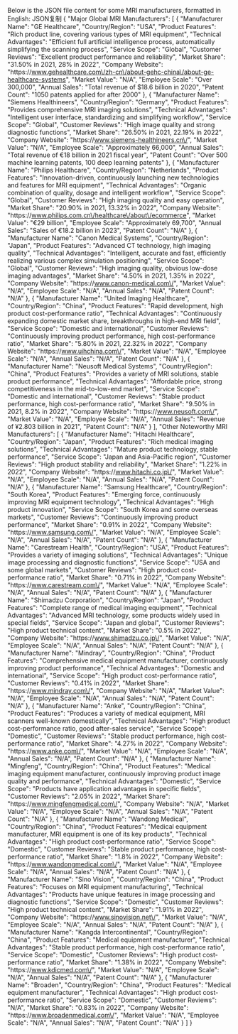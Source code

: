 Below is the JSON file content for some MRI manufacturers, formatted in English:
JSON复制
{
  "Major Global MRI Manufacturers": [
    {
      "Manufacturer Name": "GE Healthcare",
      "Country/Region": "USA",
      "Product Features": "Rich product line, covering various types of MRI equipment",
      "Technical Advantages": "Efficient full artificial intelligence process, automatically simplifying the scanning process",
      "Service Scope": "Global",
      "Customer Reviews": "Excellent product performance and reliability",
      "Market Share": "31.50% in 2021, 28% in 2022",
      "Company Website": "https:\/\/www.gehealthcare.com\/zh-cn\/about-gehc-china\/about-ge-healthcare-systems",
      "Market Value": "N\/A",
      "Employee Scale": "Over 300,000",
      "Annual Sales": "Total revenue of $18.6 billion in 2020",
      "Patent Count": "1050 patents applied for after 2000"
    },
    {
      "Manufacturer Name": "Siemens Healthineers",
      "Country/Region": "Germany",
      "Product Features": "Provides comprehensive MRI imaging solutions",
      "Technical Advantages": "Intelligent user interface, standardizing and simplifying workflow",
      "Service Scope": "Global",
      "Customer Reviews": "High image quality and strong diagnostic functions",
      "Market Share": "26.50% in 2021, 22.19% in 2022",
      "Company Website": "https:\/\/www.siemens-healthineers.cn\/",
      "Market Value": "N\/A",
      "Employee Scale": "Approximately 66,000",
      "Annual Sales": "Total revenue of €18 billion in 2021 fiscal year",
      "Patent Count": "Over 500 machine learning patents, 100 deep learning patents"
    },
    {
      "Manufacturer Name": "Philips Healthcare",
      "Country/Region": "Netherlands",
      "Product Features": "Innovation-driven, continuously launching new technologies and features for MRI equipment",
      "Technical Advantages": "Organic combination of quality, dosage and intelligent workflow",
      "Service Scope": "Global",
      "Customer Reviews": "High imaging quality and easy operation",
      "Market Share": "20.90% in 2021, 13.32% in 2022",
      "Company Website": "https:\/\/www.philips.com.cn\/healthcare\/about\/ecommerce",
      "Market Value": "€29 billion",
      "Employee Scale": "Approximately 69,700",
      "Annual Sales": "Sales of €18.2 billion in 2023",
      "Patent Count": "N\/A"
    },
    {
      "Manufacturer Name": "Canon Medical Systems",
      "Country/Region": "Japan",
      "Product Features": "Advanced CT technology, high imaging quality",
      "Technical Advantages": "Intelligent, accurate and fast, efficiently realizing various complex simulation positioning",
      "Service Scope": "Global",
      "Customer Reviews": "High imaging quality, obvious low-dose imaging advantages",
      "Market Share": "4.50% in 2021, 1.35% in 2022",
      "Company Website": "https:\/\/www.canon-medical.com\/",
      "Market Value": "N\/A",
      "Employee Scale": "N\/A",
      "Annual Sales": "N\/A",
      "Patent Count": "N\/A"
    },
    {
      "Manufacturer Name": "United Imaging Healthcare",
      "Country/Region": "China",
      "Product Features": "Rapid development, high product cost-performance ratio",
      "Technical Advantages": "Continuously expanding domestic market share, breakthroughs in high-end MRI field",
      "Service Scope": "Domestic and international",
      "Customer Reviews": "Continuously improving product performance, high cost-performance ratio",
      "Market Share": "5.80% in 2021, 22.32% in 2022",
      "Company Website": "https:\/\/www.uihchina.com\/",
      "Market Value": "N\/A",
      "Employee Scale": "N\/A",
      "Annual Sales": "N\/A",
      "Patent Count": "N\/A"
    },
    {
      "Manufacturer Name": "Neusoft Medical Systems",
      "Country/Region": "China",
      "Product Features": "Provides a variety of MRI solutions, stable product performance",
      "Technical Advantages": "Affordable price, strong competitiveness in the mid-to-low-end market",
      "Service Scope": "Domestic and international",
      "Customer Reviews": "Stable product performance, high cost-performance ratio",
      "Market Share": "9.50% in 2021, 8.2% in 2022",
      "Company Website": "https:\/\/www.neusoft.com\/",
      "Market Value": "N\/A",
      "Employee Scale": "N\/A",
      "Annual Sales": "Revenue of ¥2.803 billion in 2021",
      "Patent Count": "N\/A"
    }
  ],
  "Other Noteworthy MRI Manufacturers": [
    {
      "Manufacturer Name": "Hitachi Healthcare",
      "Country/Region": "Japan",
      "Product Features": "Rich medical imaging solutions",
      "Technical Advantages": "Mature product technology, stable performance",
      "Service Scope": "Japan and Asia-Pacific region",
      "Customer Reviews": "High product stability and reliability",
      "Market Share": "1.22% in 2022",
      "Company Website": "https:\/\/www.hitachi.co.jp\/",
      "Market Value": "N\/A",
      "Employee Scale": "N\/A",
      "Annual Sales": "N\/A",
      "Patent Count": "N\/A"
    },
    {
      "Manufacturer Name": "Samsung Healthcare",
      "Country/Region": "South Korea",
      "Product Features": "Emerging force, continuously improving MRI equipment technology",
      "Technical Advantages": "High product innovation",
      "Service Scope": "South Korea and some overseas markets",
      "Customer Reviews": "Continuously improving product performance",
      "Market Share": "0.91% in 2022",
      "Company Website": "https:\/\/www.samsung.com\/",
      "Market Value": "N\/A",
      "Employee Scale": "N\/A",
      "Annual Sales": "N\/A",
      "Patent Count": "N\/A"
    },
    {
      "Manufacturer Name": "Carestream Health",
      "Country/Region": "USA",
      "Product Features": "Provides a variety of imaging solutions",
      "Technical Advantages": "Unique image processing and diagnostic functions",
      "Service Scope": "USA and some global markets",
      "Customer Reviews": "High product cost-performance ratio",
      "Market Share": "0.71% in 2022",
      "Company Website": "https:\/\/www.carestream.com\/",
      "Market Value": "N\/A",
      "Employee Scale": "N\/A",
      "Annual Sales": "N\/A",
      "Patent Count": "N\/A"
    },
    {
      "Manufacturer Name": "Shimadzu Corporation",
      "Country/Region": "Japan",
      "Product Features": "Complete range of medical imaging equipment",
      "Technical Advantages": "Advanced MRI technology, some products widely used in special fields",
      "Service Scope": "Japan and global",
      "Customer Reviews": "High product technical content",
      "Market Share": "0.5% in 2022",
      "Company Website": "https:\/\/www.shimadzu.co.jp\/",
      "Market Value": "N\/A",
      "Employee Scale": "N\/A",
      "Annual Sales": "N\/A",
      "Patent Count": "N\/A"
    },
    {
      "Manufacturer Name": "Mindray",
      "Country/Region": "China",
      "Product Features": "Comprehensive medical equipment manufacturer, continuously improving product performance",
      "Technical Advantages": "Domestic and international",
      "Service Scope": "High product cost-performance ratio",
      "Customer Reviews": "0.41% in 2022",
      "Market Share": "https:\/\/www.mindray.com\/",
      "Company Website": "N\/A",
      "Market Value": "N\/A",
      "Employee Scale": "N\/A",
      "Annual Sales": "N\/A",
      "Patent Count": "N\/A"
    },
    {
      "Manufacturer Name": "Anke",
      "Country/Region": "China",
      "Product Features": "Produces a variety of medical equipment, MRI scanners well-known domestically",
      "Technical Advantages": "High product cost-performance ratio, good after-sales service",
      "Service Scope": "Domestic",
      "Customer Reviews": "Stable product performance, high cost-performance ratio",
      "Market Share": "4.27% in 2022",
      "Company Website": "https:\/\/www.anke.com\/",
      "Market Value": "N\/A",
      "Employee Scale": "N\/A",
      "Annual Sales": "N\/A",
      "Patent Count": "N\/A"
    },
    {
      "Manufacturer Name": "Mingfeng",
      "Country/Region": "China",
      "Product Features": "Medical imaging equipment manufacturer, continuously improving product image quality and performance",
      "Technical Advantages": "Domestic",
      "Service Scope": "Products have application advantages in specific fields",
      "Customer Reviews": "2.05% in 2022",
      "Market Share": "https:\/\/www.mingfengmedical.com\/",
      "Company Website": "N\/A",
      "Market Value": "N\/A",
      "Employee Scale": "N\/A",
      "Annual Sales": "N\/A",
      "Patent Count": "N\/A"
    },
    {
      "Manufacturer Name": "Wandong Medical",
      "Country/Region": "China",
      "Product Features": "Medical equipment manufacturer, MRI equipment is one of its key products",
      "Technical Advantages": "High product cost-performance ratio",
      "Service Scope": "Domestic",
      "Customer Reviews": "Stable product performance, high cost-performance ratio",
      "Market Share": "1.8% in 2022",
      "Company Website": "https:\/\/www.wandongmedical.com\/",
      "Market Value": "N\/A",
      "Employee Scale": "N\/A",
      "Annual Sales": "N\/A",
      "Patent Count": "N\/A"
    },
    {
      "Manufacturer Name": "Sino Vision",
      "Country/Region": "China",
      "Product Features": "Focuses on MRI equipment manufacturing",
      "Technical Advantages": "Products have unique features in image processing and diagnostic functions",
      "Service Scope": "Domestic",
      "Customer Reviews": "High product technical content",
      "Market Share": "1.91% in 2022",
      "Company Website": "https:\/\/www.sinovision.net\/",
      "Market Value": "N\/A",
      "Employee Scale": "N\/A",
      "Annual Sales": "N\/A",
      "Patent Count": "N\/A"
    },
    {
      "Manufacturer Name": "Kangda Intercontinental",
      "Country/Region": "China",
      "Product Features": "Medical equipment manufacturer",
      "Technical Advantages": "Stable product performance, high cost-performance ratio",
      "Service Scope": "Domestic",
      "Customer Reviews": "High product cost-performance ratio",
      "Market Share": "1.38% in 2022",
      "Company Website": "https:\/\/www.kdicmed.com\/",
      "Market Value": "N\/A",
      "Employee Scale": "N\/A",
      "Annual Sales": "N\/A",
      "Patent Count": "N\/A"
    },
    {
      "Manufacturer Name": "Broaden",
      "Country/Region": "China",
      "Product Features": "Medical equipment manufacturer",
      "Technical Advantages": "High product cost-performance ratio",
      "Service Scope": "Domestic",
      "Customer Reviews": "N\/A",
      "Market Share": "0.83% in 2022",
      "Company Website": "https:\/\/www.broadenmedical.com\/",
      "Market Value": "N\/A",
      "Employee Scale": "N\/A",
      "Annual Sales": "N\/A",
      "Patent Count": "N\/A"
    }
  ]
}
